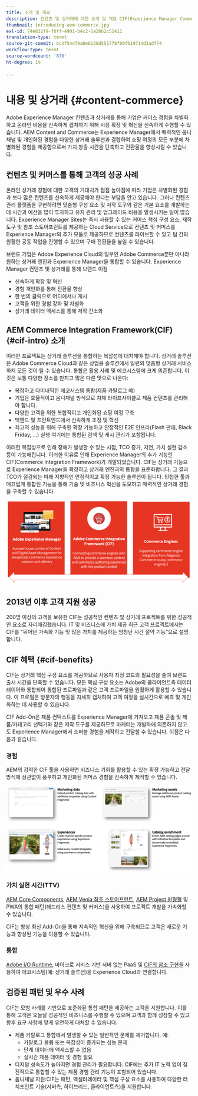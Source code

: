 ```yaml
---
title: 소개 및 개요
description: 컨텐츠 및 상거래에 대한 소개 및 개요 CIF(Experience Manager Commerce Integration Framework)는 Magento 및 기타 제3자 상거래 솔루션에서 Experience Cloud과 상거래 서비스를 통합하고 확장하는 Adobe의 권장 패턴입니다.
thumbnail: introducing-aem-commerce.jpg
exl-id: 74e832f9-f8ff-4901-b4c2-6a2862c51411
translation-type: tm+mt
source-git-commit: bc2f54d79a0e6138d551778f00fb19714d3adf74
workflow-type: tm+mt
source-wordcount: '876'
ht-degree: 1%

---
```


# 내용 및 상거래 {#content-commerce}

Adobe Experience Manager 컨텐츠과 상거래를 통해 기업은 커머스 경험을 차별화하고 온라인 비용을 신속하게 캡처하기 위해 시장 확장 및 혁신을 신속하게 수행할 수 있습니다. AEM Content and Commerce는 Experience Manager에서 매력적인 옴니채널 및 개인화된 경험을 다양한 상거래 솔루션과 결합하여 쇼핑 여정의 모든 부분에 차별화된 경험을 제공함으로써 가치 창출 시간을 단축하고 전환율을 향상시킬 수 있습니다.

## 컨텐츠 및 커머스를 통해 고객의 성공 사례

온라인 상거래 경험에 대한 고객의 기대치가 점점 높아짐에 따라 기업은 차별화된 경험과 보다 많은 컨텐츠를 신속하게 제공해야 한다는 부담을 안고 있습니다. 그러나 컨텐츠 관리 플랫폼을 구현하려면 맞춤형 구성 요소 및 저작 도구와 같은 기본 요소를 개발하는 데 시간과 예산을 많이 투자하고 유지 관리 및 업그레이드 비용을 발생시키는 일이 많습니다. Experience Manager Sites는 즉시 사용할 수 있는 커머스 핵심 구성 요소, 제작 도구 및 참조 스토어프런트를 제공하는 Cloud Service으로 컨텐츠 및 커머스를 Experience Manager의 추가 모듈로 제공하므로 컨텐츠를 라이브할 수 있고 팀 간의 원활한 공동 작업을 진행할 수 있으며 구매 전환율을 높일 수 있습니다.

브랜드 기업은 Adobe Experience Cloud의 일부인 Adobe Commerce뿐만 아니라 원하는 상거래 엔진과 Experience Manager을 통합할 수 있습니다. Experience Manager 컨텐츠 및 상거래를 통해 브랜드 이점

* 신속하게 확장 및 혁신
* 경험 개인화를 통해 전환율 향상
* 한 번의 클릭으로 어디에서나 게시
* 고객을 위한 경험 강화 및 차별화
* 상거래 데이터 액세스를 통해 저작 간소화

## AEM Commerce Integration Framework(CIF) {#cif-intro} 소개

이러한 프로젝트는 상거래 솔루션을 통합하는 복잡성에 대처해야 합니다. 상거래 솔루션은 Adobe Commerce Cloud과 같은 상업용 솔루션에서 일련의 맞춤형 상거래 서비스까지 모든 것이 될 수 있습니다. 통합은 활용 사례 및 에코시스템에 크게 의존합니다. 이것은 보통 다양한 장소를 만지고 많은 다른 맛으로 나온다:

* 복잡하고 다이내믹한 에코시스템 통합(제품 카탈로그 예)
* 기업은 효율적이고 옴니채널 방식으로 자체 라이프사이클로 제품 컨텐츠를 관리해야 합니다.
* 다양한 고객을 위한 복합적이고 개인화된 쇼핑 여정 구축
* 백엔드 및 프런트엔드에서 신속하게 조정 및 혁신
* 최고의 성능을 위해 구축된 확장 가능하고 안정적인 E2E 인프라(Flash 판매, Black Friday, ...) 실행 여기에는 통합된 검색 및 캐시 관리가 포함됩니다.

이러한 복잡성으로 인해 장애가 발생할 수 있는 시점, TCO 증가, 지연, 가치 실현 감소 등이 가능해집니다. 이러한 이유로 인해 Experience Manager의 추가 기능인 CIF(Commerce Integration Framework)가 개발되었습니다. CIF는 상거래 기능으로 Experience Manager을 확장하고 상거래 엔진과의 통합을 표준화합니다. 그 결과 TCO가 절감되는 미래 지향적인 안정적이고 확장 가능한 솔루션이 됩니다. 민첩한 툴과 매끄럽게 통합된 기능을 통해 기술 및 비즈니스 혁신을 도모하고 매력적인 상거래 경험을 구축할 수 있습니다.

![CIF 요소](./assets/CIF/CIF_Overview.png)

## 2013년 이후 고객 지원 성공

200명 이상의 고객을 보유한 CIF는 성공적인 컨텐츠 및 상거래 프로젝트를 위한 성공적인 요소로 자리매김했습니다. IT 및 비즈니스에 가치 제공 최근 고객 프로젝트에서는 CIF를 &quot;뛰어난 가속화 기능 및 많은 가치를 제공하는 엄청난 시간 절약 기능&quot;으로 설명합니다.

## CIF 혜택 {#cif-benefits}

CIF는 상거래 핵심 구성 요소를 제공하므로 사용자 지정 코드의 필요성을 줄여 브랜드 출시 시간을 단축할 수 있습니다. 모든 핵심 구성 요소는 Adobe의 클라이언트측 데이터 레이어와 통합되어 통합된 프로파일과 같은 고객 프로파일을 원활하게 활용할 수 있습니다. 이 프로필은 방문자의 행동을 자세히 캡처하여 고객 여정을 실시간으로 예측 및 개인화하는 데 사용할 수 있습니다.

CIF Add-On은 제품 컨텍스트를 Experience Manager에 가져오고 제품 콘솔 및 제품/카테고리 선택기와 같은 저작 도구를 제공하므로 마케터는 개발자에 의존하지 않고도 Experience Manager에서 쇼퍼블 경험을 제작하고 전달할 수 있습니다. 이점은 다음과 같습니다.

### 경험

AEM의 강력한 CIF 툴을 사용하면 비즈니스 기회를 활용할 수 있는 확장 가능하고 전달 방식에 상관없이 풍부하고 개인화된 커머스 경험을 신속하게 제작할 수 있습니다.

![CIF 요소](./assets/CIF/CIF_Product_Experience_Management.png)

### 가치 실현 시간(TTV)

[AEM Core Components](https://www.aemcomponents.dev/), [AEM Venia 참조 스토어프런트](https://github.com/adobe/aem-cif-guides-venia), [AEM Project 원형형](https://docs.adobe.com/content/help/ko-KR/experience-manager-core-components/using/developing/archetype/overview.html) 및 PWA의 통합 패턴(헤드리스 컨텐츠 및 커머스)을 사용하여 프로젝트 개발을 가속화할 수 있습니다.

CIF는 항상 최신 Add-On을 통해 지속적인 혁신을 위해 구축되므로 고객은 새로운 기능과 향상된 기능을 이용할 수 있습니다.

### 통합

[Adobe I/O Runtime](https://www.adobe.io/apis/experienceplatform/runtime.html), 마이크로 서비스 기반 서버 없는 PaaS 및 [CIF의 참조 구현](https://github.com/adobe/commerce-cif-graphql-integration-reference)을 사용하여 에코시스템(예: 상거래 솔루션)을 Experience Cloud과 연결합니다.

## 검증된 패턴 및 우수 사례

CIF는 모범 사례를 기반으로 표준화된 통합 패턴을 제공하는 고객을 지원합니다. 이를 통해 고객은 오늘날 성공적인 비즈니스를 수행할 수 있으며 고객과 함께 성장할 수 있고 향후 요구 사항에 맞게 유연하게 대처할 수 있습니다.

* 제품 카탈로그 통합에서 발생할 수 있는 일반적인 문제를 제거합니다. 예:
   * 카탈로그 볼륨 또는 복잡성이 증가되는 성능 문제
   * 단계 데이터에 액세스할 수 없음
   * 실시간 제품 데이터 및 경험 필요
* 디지털 성숙도가 높아지면 경험 관리가 필요합니다. CIF에는 추가 IT 노력 없이 점진적으로 통합할 수 있는 제품 경험 관리 기능이 포함되어 있습니다.
* 옴니채널 지원:CIF는 패턴, 액셀러레이터 및 핵심 구성 요소를 사용하여 다양한 터치포인트 기술(서버측, 하이브리드, 클라이언트측)을 지원합니다.
